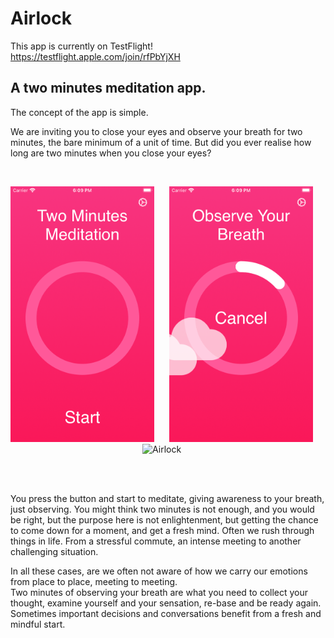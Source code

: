 # Airlock

This app is currently on TestFlight!  
https://testflight.apple.com/join/rfPbYjXH

## A two minutes meditation app.

The concept of the app is simple. 

We are inviting you to close your eyes and observe your breath for two minutes, the bare minimum of a unit of time. But did you ever realise how long are two minutes when you close your eyes?

<br>
<p align="center">
  <img src="screens/airlock0.png" width="230"  title="Airlock">&nbsp;&nbsp;&nbsp;&nbsp;&nbsp;
<img src="screens/airlock1.png" width="230"  title="Airlock">&nbsp;&nbsp;&nbsp;&nbsp;&nbsp;
  <img src="screens/airlock.gif" width="230"  title="Airlock">&nbsp;&nbsp;&nbsp;&nbsp;&nbsp;
</p>
<br></br>


You press the button and start to meditate, giving awareness to your breath, just observing. You might think two minutes is not enough, and you would be right, but the purpose here is not enlightenment, but getting the chance to come down for a moment, and get a fresh mind. 
Often we rush through things in life. From a stressful commute, an intense meeting to another challenging situation.  

In all these cases, are we often not aware of how we carry our emotions from place to place, meeting to meeting.  
Two minutes of observing your breath are what you need to collect your thought, examine yourself and your sensation, re-base and be ready again.   
Sometimes important decisions and conversations benefit from a fresh and mindful start.
